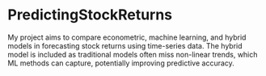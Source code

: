 # PredictingStockReturns
My project aims to compare econometric, machine learning, and hybrid models in forecasting stock returns using time-series data. The hybrid model is included as traditional models often miss non-linear trends, which ML methods can capture, potentially improving predictive accuracy.
